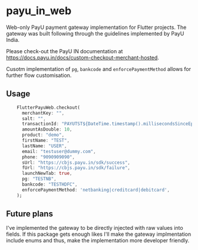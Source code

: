 # payu_in_web

Web-only PayU payment gateway implementation for Flutter projects. The gateway was built following through the guidelines implemented by PayU India.

Please check-out the PayU IN documentation at https://docs.payu.in/docs/custom-checkout-merchant-hosted.

Cusotm implementation of `pg`, `bankcode` and `enforcePaymentMethod` allows for further flow customisation.

## Usage

```dart
    FlutterPayuWeb.checkout(
      merchantKey: "",
      salt: "",
      transactionId: "PAYUTST${DateTime.timestamp().millisecondsSinceEpoch}",
      amountAsDouble: 10,
      product: "demo",
      firstName: "TEST",
      lastName: "USER",
      email: "testuser@dummy.com",
      phone: "9090909090",
      sUrl: "https://cbjs.payu.in/sdk/success",
      fUrl: "https://cbjs.payu.in/sdk/failure",
      launchNewTab: true,
      pg: "TESTNB",
      bankcode: "TESTHDFC",
      enforcePaymentMethod: 'netbanking|creditcard|debitcard',
    );
```

## Future plans

I've implemented the gateway to be directly injected with raw values into fields. If this package gets enough likes I'll make the gateway implmentation include enums and thus, make the implementation more developer friendly.